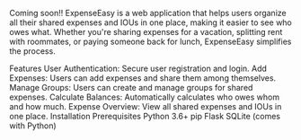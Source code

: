 Coming soon!!
ExpenseEasy is a web application that helps users organize all their shared expenses and IOUs in one place, making it easier to see who owes what. Whether you're sharing expenses for a vacation, splitting rent with roommates, or paying someone back for lunch, ExpenseEasy simplifies the process.

Features
User Authentication: Secure user registration and login.
Add Expenses: Users can add expenses and share them among themselves.
Manage Groups: Users can create and manage groups for shared expenses.
Calculate Balances: Automatically calculates who owes whom and how much.
Expense Overview: View all shared expenses and IOUs in one place.
Installation
Prerequisites
Python 3.6+
pip
Flask
SQLite (comes with Python)
